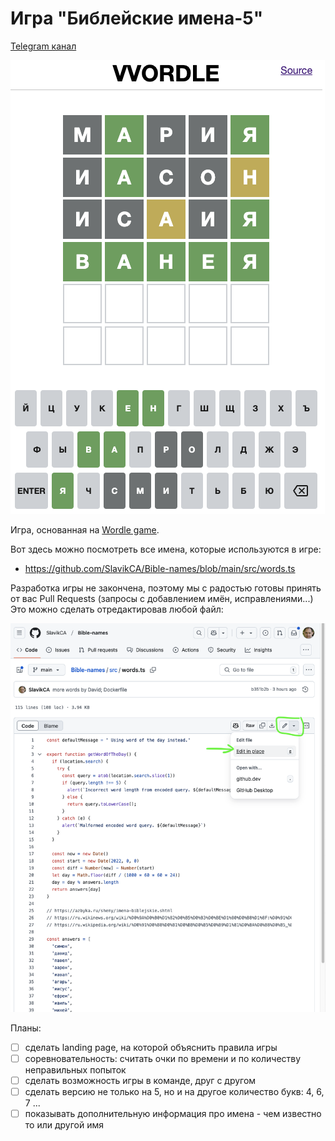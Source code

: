 # Игра "Библейские имена-5"

[Telegram канал](https://t.me/RuBibleGames)

![Игровой экран](.github/game-screen.png)

Игра, основанная на [Wordle game](https://www.nytimes.com/games/wordle/index.html). 

Вот здесь можно посмотреть все имена, которые используются в игре:
- https://github.com/SlavikCA/Bible-names/blob/main/src/words.ts

Разработка игры не закончена, поэтому мы с радостью готовы принять от вас Pull Requests (запросы с добавлением имён, исправлениями...)  
Это можно сделать отредактировав любой файл:

![Редактирование](.github/edit.png)

Планы:
- [ ] сделать landing page, на которой объяснить правила игры
- [ ] соревновательность: считать очки по времени и по количеству неправильных попыток 
- [ ] сделать возможность игры в команде, друг с другом
- [ ] сделать версию не только на 5, но и на другое количество букв: 4, 6, 7 ...
- [ ] показывать дополнительную информация про имена - чем известно то или другой имя
